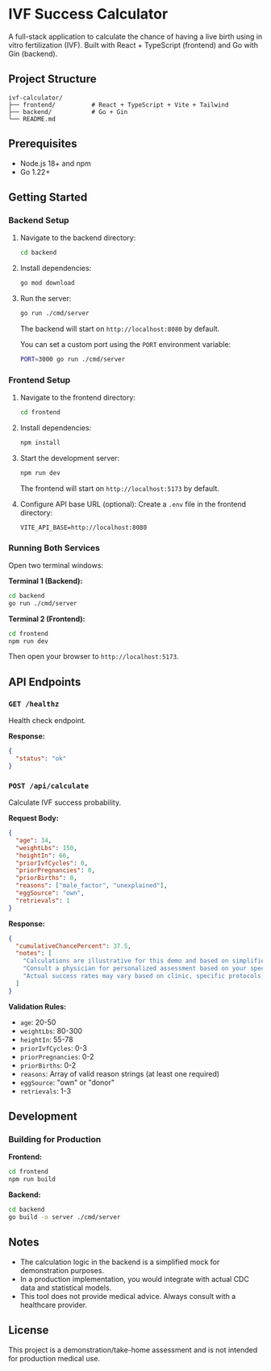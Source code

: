 # IVF Success Calculator

A full-stack application to calculate the chance of having a live birth using in vitro fertilization (IVF). Built with React + TypeScript (frontend) and Go with Gin (backend).

## Project Structure

```
ivf-calculator/
├── frontend/          # React + TypeScript + Vite + Tailwind
├── backend/           # Go + Gin
└── README.md
```

## Prerequisites

- Node.js 18+ and npm
- Go 1.22+

## Getting Started

### Backend Setup

1. Navigate to the backend directory:
   ```bash
   cd backend
   ```

2. Install dependencies:
   ```bash
   go mod download
   ```

3. Run the server:
   ```bash
   go run ./cmd/server
   ```

   The backend will start on `http://localhost:8080` by default.

   You can set a custom port using the `PORT` environment variable:
   ```bash
   PORT=3000 go run ./cmd/server
   ```

### Frontend Setup

1. Navigate to the frontend directory:
   ```bash
   cd frontend
   ```

2. Install dependencies:
   ```bash
   npm install
   ```

3. Start the development server:
   ```bash
   npm run dev
   ```

   The frontend will start on `http://localhost:5173` by default.

4. Configure API base URL (optional):
   Create a `.env` file in the frontend directory:
   ```
   VITE_API_BASE=http://localhost:8080
   ```

### Running Both Services

Open two terminal windows:

**Terminal 1 (Backend):**
```bash
cd backend
go run ./cmd/server
```

**Terminal 2 (Frontend):**
```bash
cd frontend
npm run dev
```

Then open your browser to `http://localhost:5173`.

## API Endpoints

### `GET /healthz`
Health check endpoint.

**Response:**
```json
{
  "status": "ok"
}
```

### `POST /api/calculate`
Calculate IVF success probability.

**Request Body:**
```json
{
  "age": 34,
  "weightLbs": 150,
  "heightIn": 66,
  "priorIvfCycles": 0,
  "priorPregnancies": 0,
  "priorBirths": 0,
  "reasons": ["male_factor", "unexplained"],
  "eggSource": "own",
  "retrievals": 1
}
```

**Response:**
```json
{
  "cumulativeChancePercent": 37.5,
  "notes": [
    "Calculations are illustrative for this demo and based on simplified calculations.",
    "Consult a physician for personalized assessment based on your specific medical history.",
    "Actual success rates may vary based on clinic, specific protocols, and individual factors."
  ]
}
```

**Validation Rules:**
- `age`: 20-50
- `weightLbs`: 80-300
- `heightIn`: 55-78
- `priorIvfCycles`: 0-3
- `priorPregnancies`: 0-2
- `priorBirths`: 0-2
- `reasons`: Array of valid reason strings (at least one required)
- `eggSource`: "own" or "donor"
- `retrievals`: 1-3

## Development

### Building for Production

**Frontend:**
```bash
cd frontend
npm run build
```

**Backend:**
```bash
cd backend
go build -o server ./cmd/server
```

## Notes

- The calculation logic in the backend is a simplified mock for demonstration purposes.
- In a production implementation, you would integrate with actual CDC data and statistical models.
- This tool does not provide medical advice. Always consult with a healthcare provider.

## License

This project is a demonstration/take-home assessment and is not intended for production medical use.
